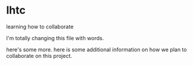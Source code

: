 # lhtc
learning how to collaborate 

I'm totally changing this file with words.

here's some more.
here is some additional information on how we plan to collaborate on this project. 

